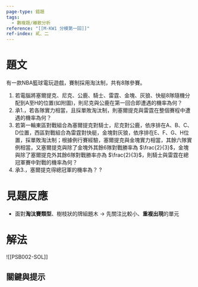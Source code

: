 ```yaml
---
page-type: 錯題
tags:
  - 數複題/離散分析
reference: "[[M-KW1 分模第一回]]"
ref-index: 貳、二
---
```

# 題文
有一款NBA籃球電玩遊戲，賽制採用淘汰制，共有8隊參賽。
1. 若電腦將塞爾提克、尼克、公鹿、騎士、雷霆、金塊、灰狼、快艇8隊隨機分配到A至H的位置(如附圖)，則尼克與公鹿在第一回合即遭遇的機率為何？
2. 承1.，若各隊實力相當，且採單敗淘汰制，則塞爾提克與雷霆在整個賽程中遭遇的機率為何？
3. 若第一輪東區對戰組合為塞爾提克對騎士，尼克對公鹿，依序排在A、B、C、D位置，西區對戰組合為雷霆對快艇，金塊對灰狼，依序排在E、F、G、H位置，採單敗淘汰制；根據例行賽經驗，塞爾提克與金塊實力相當，其餘六隊實例相當，又塞爾提克與除了金塊外其餘6隊對戰勝率為 $\frac{2}{3}$，金塊與除了塞爾提克外其餘6隊對戰勝率亦為 $\frac{2}{3}$，則騎士與雷霆在總冠軍賽中對戰的機率為何？
4. 承3.，塞爾提克得總冠軍的機率為？
?
# 見題反應
- 面對**淘汰賽類型**、樹枝狀的牌組題木 -> 先關注比較小、**重複出現**的單元

# 解法
![[PSB002-SOL]]
## 關鍵與提示